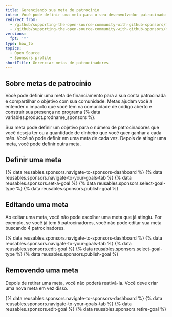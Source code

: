 ```yaml
---
title: Gerenciando sua meta de patrocínio
intro: Você pode definir uma meta para o seu desenvolvedor patrocinado ou conta da organização patrocinada para ajudar a comunidade a entender o impacto de patrocinar você.
redirect_from:
  - /github/supporting-the-open-source-community-with-github-sponsors/manage-your-sponsorship-goal
  - /github/supporting-the-open-source-community-with-github-sponsors/managing-your-sponsorship-goal
versions:
  fpt: '*'
type: how_to
topics:
  - Open Source
  - Sponsors profile
shortTitle: Gerenciar metas de patrocinadores
---
```


## Sobre metas de patrocínio

Você pode definir uma meta de financiamento para a sua conta patrocinada e compartilhar o objetivo com sua comunidade. Metas ajudam você a entender o impacto que você tem na comunidade de código aberto e construir sua presença no programa {% data variables.product.prodname_sponsors %}.

Sua meta pode definir um objetivo para o número de patrocinadores que você deseja ter ou a quantidade de dinheiro que você quer ganhar a cada mês. Você só pode definir em uma meta de cada vez. Depois de atingir uma meta, você pode definir outra meta.

## Definir uma meta

{% data reusables.sponsors.navigate-to-sponsors-dashboard %}
{% data reusables.sponsors.navigate-to-your-goals-tab %}
{% data reusables.sponsors.set-a-goal %}
{% data reusables.sponsors.select-goal-type %}
{% data reusables.sponsors.publish-goal %}

## Editando uma meta

Ao editar uma meta, você não pode escolher uma meta que já atingiu. Por exemplo, se você já tem 5 patrocinadores, você não pode editar sua meta buscando 4 patrocinadores.

{% data reusables.sponsors.navigate-to-sponsors-dashboard %}
{% data reusables.sponsors.navigate-to-your-goals-tab %}
{% data reusables.sponsors.edit-goal %}
{% data reusables.sponsors.select-goal-type %}
{% data reusables.sponsors.publish-goal %}

## Removendo uma meta

Depois de retirar uma meta, você não poderá reativá-la. Você deve criar uma nova meta em vez disso.

{% data reusables.sponsors.navigate-to-sponsors-dashboard %}
{% data reusables.sponsors.navigate-to-your-goals-tab %}
{% data reusables.sponsors.edit-goal %}
{% data reusables.sponsors.retire-goal %}
